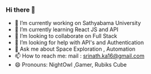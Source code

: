 ### Hi there 👋




- 🔭 I’m currently working on Sathyabama University
- 🌱 I’m currently learning React JS and API
- 👯 I’m looking to collaborate on Full Stack
- 🤔 I’m looking for help with API's and Authentication
- 💬 Ask me about Space Exploration , Automation
- 📫 How to reach me: mail : srinath.ka16@gmail.com
- 😄 Pronouns: NightOwl ,Gamer, Rubiks Cube
